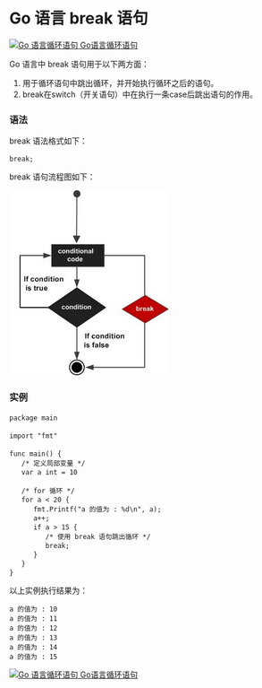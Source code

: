 # Go 语言 break 语句

[![Go 语言循环语句](/images/up.gif) Go语言循环语句](/go/go-loops.html)

Go 语言中 break 语句用于以下两方面：

1.  用于循环语句中跳出循环，并开始执行循环之后的语句。
2.  break在switch（开关语句）中在执行一条case后跳出语句的作用。

### 语法

break 语法格式如下：

```
break;
```

break 语句流程图如下：

![](../img/go_break_statement.jpg)

### 实例

```
package main

import "fmt"

func main() {
   /* 定义局部变量 */
   var a int = 10

   /* for 循环 */
   for a < 20 {
      fmt.Printf("a 的值为 : %d\n", a);
      a++;
      if a > 15 {
         /* 使用 break 语句跳出循环 */
         break;
      }
   }
}
```

以上实例执行结果为：

```
a 的值为 : 10
a 的值为 : 11
a 的值为 : 12
a 的值为 : 13
a 的值为 : 14
a 的值为 : 15
```

[![Go 语言循环语句](/images/up.gif) Go语言循环语句](/go/go-loops.html)

